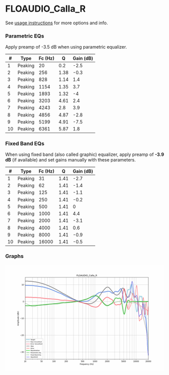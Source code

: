 # FLOAUDIO_Calla_R
See [usage instructions](https://github.com/jaakkopasanen/AutoEq#usage) for more options and info.

### Parametric EQs
Apply preamp of -3.5 dB when using parametric equalizer.

|   # | Type    |   Fc (Hz) |    Q |   Gain (dB) |
|-----|---------|-----------|------|-------------|
|   1 | Peaking |        20 | 0.2  |        -2.5 |
|   2 | Peaking |       256 | 1.38 |        -0.3 |
|   3 | Peaking |       828 | 1.14 |         1.4 |
|   4 | Peaking |      1154 | 1.35 |         3.7 |
|   5 | Peaking |      1893 | 1.32 |        -4   |
|   6 | Peaking |      3203 | 4.61 |         2.4 |
|   7 | Peaking |      4243 | 2.8  |         3.9 |
|   8 | Peaking |      4856 | 4.87 |        -2.8 |
|   9 | Peaking |      5199 | 4.91 |        -7.5 |
|  10 | Peaking |      6361 | 5.87 |         1.8 |

### Fixed Band EQs
When using fixed band (also called graphic) equalizer, apply preamp of **-3.9 dB** (if available) and set gains manually with these parameters.

|   # | Type    |   Fc (Hz) |    Q |   Gain (dB) |
|-----|---------|-----------|------|-------------|
|   1 | Peaking |        31 | 1.41 |        -2.7 |
|   2 | Peaking |        62 | 1.41 |        -1.4 |
|   3 | Peaking |       125 | 1.41 |        -1.1 |
|   4 | Peaking |       250 | 1.41 |        -0.2 |
|   5 | Peaking |       500 | 1.41 |         0   |
|   6 | Peaking |      1000 | 1.41 |         4.4 |
|   7 | Peaking |      2000 | 1.41 |        -3.1 |
|   8 | Peaking |      4000 | 1.41 |         0.6 |
|   9 | Peaking |      8000 | 1.41 |        -0.9 |
|  10 | Peaking |     16000 | 1.41 |        -0.5 |

### Graphs
![](./FLOAUDIO_Calla_R.png)
